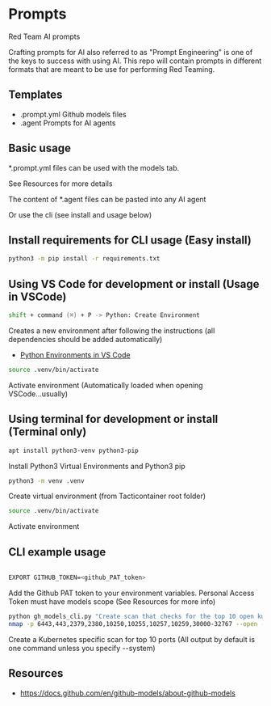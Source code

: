 # Prompts

Red Team AI prompts

Crafting prompts for AI also referred to as "Prompt Engineering" is one of the keys to success with using AI. This repo will contain prompts in different formats that are meant to be use for performing Red Teaming.

## Templates

* .prompt.yml Github models files
* .agent Prompts for AI agents

## Basic usage

*.prompt.yml files can be used with the models tab. 

See Resources for more details

The content of *.agent files can be pasted into any AI agent

Or use the cli (see install and usage below)

## Install requirements for CLI usage (Easy install)

```zsh
python3 -m pip install -r requirements.txt
```

## Using VS Code for development or install (Usage in VSCode)

```zsh
shift + command (⌘) + P -> Python: Create Environment
```

Creates a new environment after following the instructions (all dependencies should be added automatically)

* [Python Environments in VS Code](https://code.visualstudio.com/docs/python/environments)

```zsh
source .venv/bin/activate
```

Activate environment (Automatically loaded when opening VSCode...usually)

## Using terminal for development or install (Terminal only)

```zsh
apt install python3-venv python3-pip
```

Install Python3 Virtual Environments and Python3 pip

```zsh
python3 -m venv .venv
```

Create virtual environment (from Tacticontainer root folder)

```zsh
source .venv/bin/activate
```

Activate environment

## CLI example usage

```zsh

EXPORT GITHUB_TOKEN=<github_PAT_token>

```

Add the Github PAT token to your environment variables. Personal Access Token must have models scope (See Resources for more info)

```zsh
python gh_models_cli.py "Create scan that checks for the top 10 open kubernetes ports"
nmap -p 6443,443,2379,2380,10250,10255,10257,10259,30000-32767 --open -sV TARGET_IP
```

Create a Kubernetes specific scan for top 10 ports (All output by default is one command unless you specify --system)

## Resources
* https://docs.github.com/en/github-models/about-github-models
